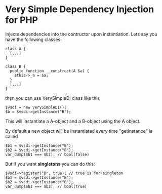 Very Simple Dependency Injection for PHP
========================================

Injects dependencies into the contructor upon instantiation.
Lets say you have the following classes:

    class A { 
      [...]
    }

    class B { 
      public function __construct(A $a) {
        $this->_a = $a;
      }
      [...]
    }

then you can use VerySimpleDI class like this

    $vsdi = new VerySimpleDI();
    $b = $vsdi->getInstance("B");

This will instantiate a A-object and a B-object using the A object.

By default a new object will be instantiated every time "getInstance" is called

    $b1 = $vsdi->getInstance("B");
    $b2 = $vsdi->getInstance("B");
    var_dump($b1 === $b2); // bool(false)

But if you want **singletons** you can do this:

    $vsdi->register("B", true); // true is for singleton
    $b1 = $vsdi->getInstance("B");
    $b2 = $vsdi->getInstance("B");
    var_dump($b1 === $b2); // bool(true)